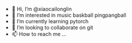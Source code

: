 - 👋 Hi, I’m @xiaocailonglin
- 👀 I’m interested in music baskball pingpangball
- 🌱 I’m currently learning pytorch
- 💞️ I’m looking to collaborate on git
- 📫 How to reach me ...

<!---
xiaocailonglin/xiaocailonglin is a ✨ special ✨ repository because its `README.md` (this file) appears on your GitHub profile.
You can click the Preview link to take a look at your changes.
--->
